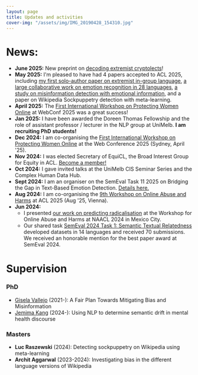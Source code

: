 ```yaml
---
layout: page
title: Updates and activities
cover-img: "/assets/img/IMG_20190428_154310.jpg"
---
```

# News: 
* **June 2025:** New preprint on [decoding extremist cryptolects](https://arxiv.org/abs/2506.05635)! 
* **May 2025:** I'm pleased to have had 4 papers accepted to ACL 2025, including [my first solo-author paper on extremist in-group language](https://arxiv.org/abs/2409.19257), [a large collaborative work on emotion recognition in 28 languages](https://arxiv.org/abs/2502.11926), [a study on misinformation detection with emotional information](https://arxiv.org/abs/2406.11093), and a paper on Wikipedia Sockpuppetry detection with meta-learning.
* **April 2025:** The [First International Workshop on Protecting Women Online](https://www.linkedin.com/posts/centre-for-protecting-women-online_cpwo-protectingwomenonline-onlinesafety-activity-7323579627682086912-3eUa?utm_source=share&utm_medium=member_desktop&rcm=ACoAABc0RtEBtgGOBg37KNmD-z970KNI9umJ0e8) at WebConf 2025 was a great success!
* **Jan 2025:** I have been awarded the Doreen Thomas Fellowship and the role of assistant professor / lecturer in the NLP group at UniMelb. **I am recruiting PhD students!**
* **Dec 2024:** I am co-organising the [First International Workshop on Protecting Women Online](https://tsww25.github.io/organisers.html) at the Web Conference 2025 (Sydney, April '25).
* **Nov 2024:** I was elected Secretary of EquiCL, the Broad Interest Group for Equity in ACL. [Become a member!](https://docs.google.com/forms/d/e/1FAIpQLScxNh80gaLx_a30W0feyYNwrZqokfXEsv3BlCCgjd1paIi_gw/viewform?usp=sharing)
* **Oct 2024:** I gave invited talks at the UniMelb CIS Seminar Series and the Complex Human Data Hub.
* **Sept 2024:** I am an organiser on the SemEval Task 11 2025 on Bridging the Gap in Text-Based Emotion Detection. [Details here.](https://www.aclweb.org/portal/content/first-cfp-semeval-shared-task-11-bridging-gap-text-base-emotion-detection)
* **Aug 2024:** I am co-organising the [9th Workshop on Online Abuse and Harms](https://www.workshopononlineabuse.com/) at ACL 2025 (Aug '25, Vienna).
* **Jun 2024:**
  - I presented [our work on predicting radicalisation](https://aclanthology.org/2024.woah-1.1/) at the Workshop for Online Abuse and Harms at NAACL 2024 in Mexico City.
  - Our shared task [SemEval 2024 Task 1: Semantic Textual Relatedness](https://github.com/semantic-textual-relatedness/Semantic_Relatedness_SemEval2024) developed datasets in 14 languages and received 70 submissions. We received an honorable mention for the best paper award at SemEval 2024. 

# Supervision
### PhD
- [Gisela Vallejo](http://gvallejo.co/) (2021-): A Fair Plan Towards Mitigating Bias and Misinformation
- [Jemima Kang](https://cis.unimelb.edu.au/people/students/jemima-kang) (2024-): Using NLP to determine semantic drift in mental health discourse

### Masters
- **Luc Raszewski** (2024): Detecting sockpuppetry on Wikipedia using meta-learning
- **Archit Aggarwal** (2023-2024): Investigating bias in the different language versions of Wikipedia
